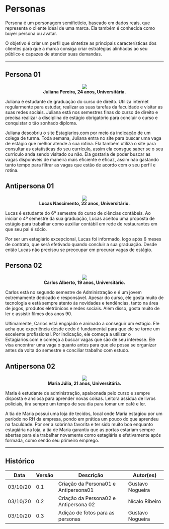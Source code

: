 # Personas

Persona é um personagem semifictício, baseado em dados reais, que representa o cliente ideal de uma marca. Ela também é conhecida como buyer persona ou avatar.

O objetivo é criar um perfil que sintetize as principais características dos clientes para que a marca consiga criar estratégias alinhadas ao seu público e capazes de atender suas demandas.

---

## Persona 01

<p align="center">
    <img src="../images/personas/persona01.png"/><br/>
    <span style="text-align: center; font-weight: bold;">Juliana Pereira, 24 anos, Universitária.</span>
</p>

Juliana é estudante de graduação do curso de direito. Utiliza internet regularmente para estudar, realizar as suas tarefas da faculdade e visitar as suas redes sociais. Juliana está nos semestres finas do curso de direito e precisa realizar a disciplina de estágio obrigatório para concluir o curso e conquistar o tão sonhado diploma.

Juliana descobriu o site Estagiarios.com por meio da indicação de um colega de turma. Toda semana, Juliana entra no site para buscar uma vaga de estágio que melhor atende à sua rotina. Ela também utiliza o site para consultar as estatísticas do seu currículo, assim ela consgue saber se o seu currículo anda sendo visitado ou não. Ela gostaria de poder buscar as vagas disponíveis de maneira mais eficiente e eficaz, assim não gastando tanto tempo para filtrar as vagas que estão de acordo com o seu perfil e rotina.

## Antipersona 01

<p align="center">
    <img src="../images/personas/persona02.png"/><br/>
    <span style="text-align: center; font-weight: bold;">Lucas Nascimento, 22 anos, Universitário.</span>
</p>

Lucas é estudante do 6º semestre do curso de ciências contábeis. Ao iniciar o 4º semestre da sua graduação, Lucas aceitou uma proposta de estágio para trabalhar como auxiliar contábil em rede de restaurantes em que seu pai é sócio.

Por ser um estagiário excepcional, Lucas foi informado, logo após 6 meses de contrato, que será efetivado quando concluir a sua graduação. Desde então Lucas não precisou se preocupar em procurar vagas de estágio.

## Persona 02

<p align="center">
    <img src="../images/personas/persona03.png"/><br/>
    <span style="text-align: center; font-weight: bold;">Carlos Alberto, 19 anos, Universitário.</span>
</p>

Carlos está no segundo semestre de Administração e é um jovem extremamente dedicado e responsável. Apesar do curso, ele gosta muito de tecnologia e está sempre atento às novidades e tendências, tanto na área de jogos, produtos eletrônicos e redes sociais. Além disso, gosta muito de ler e assistir filmes dos anos 90.

Ultimamente, Carlos está engajado e animado a conseguir um estágio. Ele acha que experiência desde cedo é fundamental para que ele se torne um excelente profissional. Por indicação, ele começa a utilizar o Estagiarios.com e começa a buscar vagas que são de seu interesse. Ele visa encontrar uma vaga o quanto antes para que ele possa se organizar antes da volta do semestre e conciliar trabalho com estudo.

## Antipersona 02

<p align="center">
    <img src="../images/personas/persona04.png"/><br/>
    <span style="text-align: center; font-weight: bold;">Maria Júlia, 21 anos, Universitária.</span>
</p>

Maria é estudante de administração, apaixonada pelo curso e sempre disposta e ansiosa para aprender novas coisas. Leitora assídua de livros policiais, tira sempre um tempo de seu dia para tomar um café e ler.

A tia de Maria possui uma loja de tecidos, local onde Maria estagiou por um período no RH da empresa, pondo em prática um pouco do que aprendeu na faculdade. Por ser a sobrinha favorita e ter sido muito boa enquanto estagiária na loja, a tia de Maria garantiu que as portas estariam sempre abertas para ela trabalhar novamente como estagiária e efetivamente após formada, como sendo seu primeiro emprego.

---

## Histórico

| Data     | Versão | Descrição                             | Autor(es)        |
| -------- | ------ | ------------------------------------- | ---------------- |
| 03/10/20 | 0.1    | Criação da Persona01 e Antipersona01  | Gustavo Nogueira |
| 03/10/20 | 0.2    | Criação da Persona02 e Antipersona 02 | Nícalo Ribeiro   |
| 03/10/20 | 0.3    | Adição de fotos para as personas      | Gustavo Nogueira |
